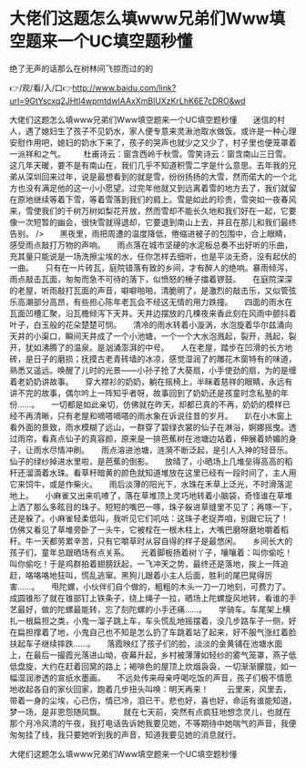 # 大佬们这题怎么填www兄弟们Www填空题来一个UC填空题秒懂
绝了无声的话那么在树林间飞掠而过的的

👉/观/看/入/口👉http://www.baidu.com/link?url=9GtYscxq2JHtl4wpmtdwIAAxXmBlUXzKrLhK6E7cDRO&wd

大佬们这题怎么填www兄弟们Www填空题来一个UC填空题秒懂　　迷信的村人，遇了媳妇生了孩子不见奶水，家人便专意来灵湫池取水做饭。或许是一种心理安慰作用吧，媳妇的奶水下来了，孩子的哭声也就少之又少了，村子里也便笼罩着一派祥和之气。
　　杜甫诗云：窗含西岭千秋雪。雪笑诗云：窗含南山三日雪。这几年天暖，要不是有南山在，我们几乎不知道积雪二字是什么意思。去年我的兄弟从深圳回来过年，说是最想看到的就是雪，纷纷扬扬的大雪，然而偌大的一个北方也没有满足他的这一小小愿望。过完年他就又到远离着雪的地方去了，我们就留在原地继续等着下雪，等着雪落到我们的肩上。雪是如此的珍贵，雪突如一夜春风来，雪使我们的千树万树如梨花开放，然而雪却不能长久地和我们好在一起，它要像一次短暂的幽会，很快雪就得退却，它要退到南山上去，并且在那儿和我们最终告别。
/>　　黑夜里，雨把周遭的温度降低，倦缩进被子的包围中，合上眼睛，感受雨点敲打万物的声响。　　雨点落在城市坚硬的水泥板总奏不出好听的乐曲，充其量只能说是一场洗擦尘埃的水，任你怎样去细听，也是平淡无奇，没有起伏的一曲。　　只有在一片砖瓦，庭院错落有致的乡间，才有醉人的绝响。暴雨倾泻，雨点敲击瓦面，匆匆而急不可待的落下，似愤怒的棰子擂着锣鼓。　　在庭院深深的老屋，听雨敲打瓦面的声音，噼噼啪啪，清脆明了，是激烈的敲击乐，又似管弦乐高潮部分高昂，有些担心陈年老瓦会不经这无情的用力跌撞。　　四面的雨水在瓦面凹槽汇聚，沿瓦檐倾泻下天井。天井边摆放的几棵夜来香此刻在风雨中颤抖着叶子，白玉般的花朵楚楚可悯。　　清冷的雨水转着小漩涡，水泡旋着华尔兹涌向天井的小渠口，瞬间天井成了一个小池塘，一个一个大水泡溅起，裂开，溅起，裂开，犹如沸腾了的温泉。是汹涌澎湃的中号。　　人在老屋，踏步在凹滑的长方地砖，是日子的磨损；抚摸古老青砖墙的冰凉，感觉湿润了的雕花木窗特有的味道，熟悉又遥远。唤醒了儿时的光景——小孙子抢了大葵扇，小手使劲的扇，为的是缠着老奶奶讲故事。　　穿大襟衫的奶奶，躺在摇椅上，半眯着慈祥的眼睛，永远有讲不完的故事，偶尔吟上一阵知乎者呀，故事回到了奶奶还是孩童时念私塾的年份……。　　一切都是如此亲切，仿佛就在昨天，却都已真的不再，奶奶的模样已经不再清晰，只有老屋和嘀嗒嘀嗒的雨水象在诉说往昔的岁月。　　趴在小木窗上看外面的景致，雨水模糊了远山，一群穿了碧绿衣裳的仙子在淋浴，婀娜摇曳。透过雨帘，看真点仙子的真容颜，原来是一排芭蕉树在池塘边站着，伸展着娇媚的身子，让雨水尽情冲刷。　　雨点溶进池塘，涟漪不断泛起，是引人入神的轻音乐。仙子的绿纱掉进水里啦，是芭蕉的倒影。　　放晴了，小晒场上几堆垒得高高的稻秆还溜滴着水珠。看草秆暗黄的颜色就知道堆放在这里已经有一段时间了，主人用它来饲牛，或是作柴火。　　雨后淡薄的阳光下，水珠在禾草上泛光，不时滑落泥地上。　　小麻雀又出来叽喳了，落在草堆顶上灵巧地转着小脑袋，奇怪谁在草堆上洒了那么多眩目的珠子。短短的嘴巴一啄，珠子躲进草缝里不见了；再啄一下，还是躲了。小麻雀轻柔低叫，我听见它们叽咕：这珠子老捉弄咱，别跟它玩了！　　仿佛又看见了草堆旁卧了一头牛，它被栓在一根木柱上，大嘴巴磨呀磨地嚼着稻秆。牛一天都劳累辛苦，只有它嚼草时从容自得的样子是最悠闲。　　乡间长大的孩子们，童年总跟晒场有点关系。　　光着脚板扬着树丫子，嚷嚷着：叫你偷吃！叫你偷吃！于是鸡群拍着翅膀跃起，一飞冲天之势，最终还是落地，挨上一阵追赶，咯咯咯地狂叫，慌乱逃窜。黑狗儿跟着小主人后面，胜利的尾巴晃得厉害……。　　甩陀螺，小伙伴们自个做的，粗粗的木头一刀一刀地刻，可费力了。成圆锥形了就在锥部钉上铁条子，绕上绳子一拉，晒场上陀螺旋风地转，看谁的手艺最好，做的陀螺最能转，忘了刻陀螺的小手还痛……。　　学骑车。车尾架上横扎一根扁担之类，小鬼一溜子跳上车，车头慌乱地摇摆着，没几步路车子一侧，好在扁担撑着了地，小鬼自己也不知是怎么扔了车跳着站了起来，好不服气涨红着脸扶起车子继续摔跌……。　　落霞映红了孩子们的脸，淡淡的金黄铺在池塘水面上，在最后一撮霞光落进山坳，夜幕升起，乡村被薄薄如轻纱的雾气笼罩，燕子低低盘旋，大约在赶着回窝的路上；褐啡色的屋顶上炊烟袅袅，一切渐渐朦胧，如一幅湿润渗透的宣纸水墨画。　　不远处传来母亲呼喝吃饭的声音，孩子们极不情愿地收起各自的家伙回家，跑着几步扭头叫唤：明天再来！
　　云里来，风里去，带着一身的尘埃，心已伤，情已冷，泪已干。悲也好，喜也好，命运有谁能知道，梦一场，是非恩怨随风飘。
　　就在七天前，突然有点疯狂地想念灵儿，也就在那个月冷风清的午夜，我打电话告诉她我要见她，不等期待中她喘气的声音，我便匆匆挂了线，我只要她听到我的声音，知道我要见她的消息就行。

大佬们这题怎么填www兄弟们Www填空题来一个UC填空题秒懂
